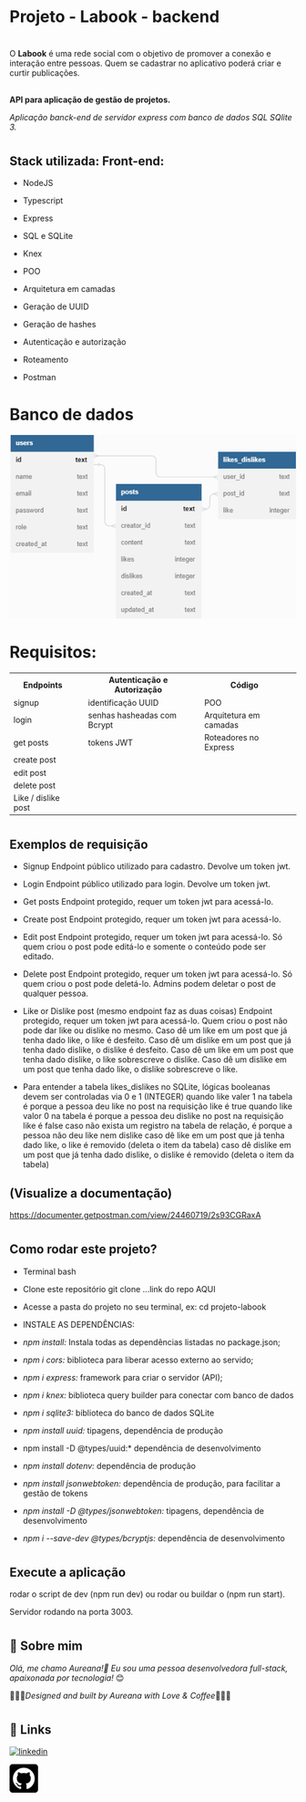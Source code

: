 # Projeto - Labook - backend
#

O **Labook** é uma rede social com o objetivo de promover a conexão e interação entre pessoas. Quem se cadastrar no aplicativo poderá criar e curtir publicações.


##

**API para aplicação de gestão de projetos.**

*Aplicação banck-end de servidor express com banco de dados SQL SQlite 3.*




#
## Stack utilizada: Front-end: 
* NodeJS 

* Typescript

* Express

* SQL e SQLite

* Knex

* POO

* Arquitetura em camadas

* Geração de UUID

* Geração de hashes 

* Autenticação e autorização

* Roteamento

* Postman

#


# Banco de dados

![Labook](./src/img/img-banco-labook.png)

# Requisitos:
<table>

  <tr>
    <th>Endpoints</th> 
    <td></td>
    <th>Autenticação e Autorização</th>
     <td></td>
    <th>Código</th>   
    </tr>
  <tr>
    <td> signup </td>
     <td></td>
    <td> identificação UUID</td>
     <td></td>
    <td>POO</td>
     <td></td>
  </tr>
  <tr>
    <td> login</td>
     <td></td>
    <td> senhas hasheadas com Bcrypt </td>
     <td></td>
    <td>Arquitetura em camadas</td>
     <td></td>
  </tr>
  <tr>
    <td> get posts</td>
     <td></td>
    <td> tokens JWT </td>
     <td></td>
    <td>Roteadores no Express</td>     
      <td></td>
  </tr>  

  <tr>
    <td>  create post</td>
    <td></td>  
  </tr>
  <tr>
    <td>  edit post</td>
    <td></td>  
  </tr>
  <tr>
    <td>   delete post</td>
    <td></td>
    </tr>
  <tr>
    <td>Like / dislike post
</td>
    <td></td>
  </tr>
</table>


#
#
## Exemplos de requisição

* Signup
Endpoint público utilizado para cadastro. Devolve um token jwt.
* Login
Endpoint público utilizado para login. Devolve um token jwt.
* Get posts
Endpoint protegido, requer um token jwt para acessá-lo.
* Create post
Endpoint protegido, requer um token jwt para acessá-lo.
* Edit post
Endpoint protegido, requer um token jwt para acessá-lo.
Só quem criou o post pode editá-lo e somente o conteúdo pode ser editado.
* Delete post
Endpoint protegido, requer um token jwt para acessá-lo.
Só quem criou o post pode deletá-lo. Admins podem deletar o post de qualquer pessoa.
* Like or Dislike post (mesmo endpoint faz as duas coisas)
Endpoint protegido, requer um token jwt para acessá-lo.
Quem criou o post não pode dar like ou dislike no mesmo.
Caso dê um like em um post que já tenha dado like, o like é desfeito.
Caso dê um dislike em um post que já tenha dado dislike, o dislike é desfeito.
Caso dê um like em um post que tenha dado dislike, o like sobrescreve o dislike.
Caso dê um dislike em um post que tenha dado like, o dislike sobrescreve o like.

* Para entender a tabela likes_dislikes
no SQLite, lógicas booleanas devem ser controladas via 0 e 1 (INTEGER) quando like valer 1 na tabela é porque a pessoa deu like no post 
na requisição like é true
quando like valor 0 na tabela é porque a pessoa deu dislike no post 
na requisição like é false
caso não exista um registro na tabela de relação, é porque a pessoa não deu like nem dislike 
caso dê like em um post que já tenha dado like, o like é removido (deleta o item da tabela)
caso dê dislike em um post que já tenha dado dislike, o dislike é removido (deleta o item da tabela)


## (Visualize a documentação)

https://documenter.getpostman.com/view/24460719/2s93CGRaxA



#

## Como rodar este projeto?

* Terminal bash
* Clone este repositório
git clone ...link do repo AQUI

* Acesse a pasta do projeto no seu terminal, ex: cd projeto-labook

* INSTALE AS DEPENDÊNCIAS: 

* *npm install:*  Instala todas as dependências listadas no package.json;
* *npm i cors:*  biblioteca para liberar acesso externo ao servido;
* *npm i express:*  framework para criar o servidor (API);
* *npm i knex:*  biblioteca query builder para conectar com banco de dados
* *npm i sqlite3:*  biblioteca do banco de dados SQLite
* *npm install uuid:*   tipagens, dependência de produção
* npm install -D @types/uuid:*  dependência de desenvolvimento
* *npm install dotenv:*  dependência de produção
* *npm install jsonwebtoken:*  dependência de produção, para facilitar a gestão de tokens
* *npm install -D @types/jsonwebtoken:* tipagens, dependência de desenvolvimento
* *npm i --save-dev @types/bcryptjs:* dependência de desenvolvimento





#
## Execute a aplicação

rodar o script de dev (npm run dev) ou rodar ou buildar o (npm run start).

 Servidor rodando na porta  3003. 
#
#

## 🚀 Sobre mim
 *Olá, me chamo Aureana!👋 Eu sou uma pessoa desenvolvedora full-stack, apaixonada por tecnologia!* 😊

 💖💖💖*Designed and built by Aureana with Love & Coffee*💖💖💖
#
#

## 🔗 Links

[![linkedin](https://img.shields.io/badge/linkedin-0A66C2?style=for-the-badge&logo=linkedin&logoColor=white)](https://www.linkedin.com/in/aureana-santos-a7091b21b)

[![GitHub](./src/img/github22.png)](https://github.com/Aureana)